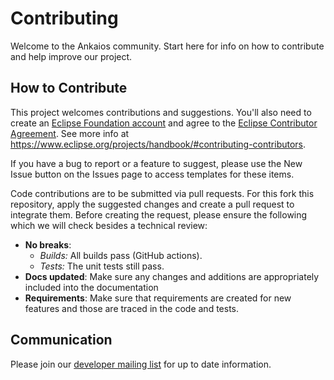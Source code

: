 # Contributing

Welcome to the Ankaios community. Start here for info on how to contribute and help improve our project.

## How to Contribute

This project welcomes contributions and suggestions.
You'll also need to create an [Eclipse Foundation account](https://accounts.eclipse.org/) and agree to the [Eclipse Contributor Agreement](https://www.eclipse.org/legal/ECA.php). See more info at <https://www.eclipse.org/projects/handbook/#contributing-contributors>.

If you have a bug to report or a feature to suggest, please use the New Issue button on the Issues page to access templates for these items.

Code contributions are to be submitted via pull requests.
For this fork this repository, apply the suggested changes and create a
pull request to integrate them.
Before creating the request, please ensure the following which we will check
besides a technical review:

- **No breaks**:
  - *Builds:* All builds pass (GitHub actions).
  - *Tests:* The unit tests still pass.
- **Docs updated**: Make sure any changes and additions are appropriately included into the documentation
- **Requirements**: Make sure that requirements are created for new features and those are traced in the code and tests.

## Communication

Please join our [developer mailing list](https://accounts.eclipse.org/mailing-list/ankaios-dev) for up to date information.

